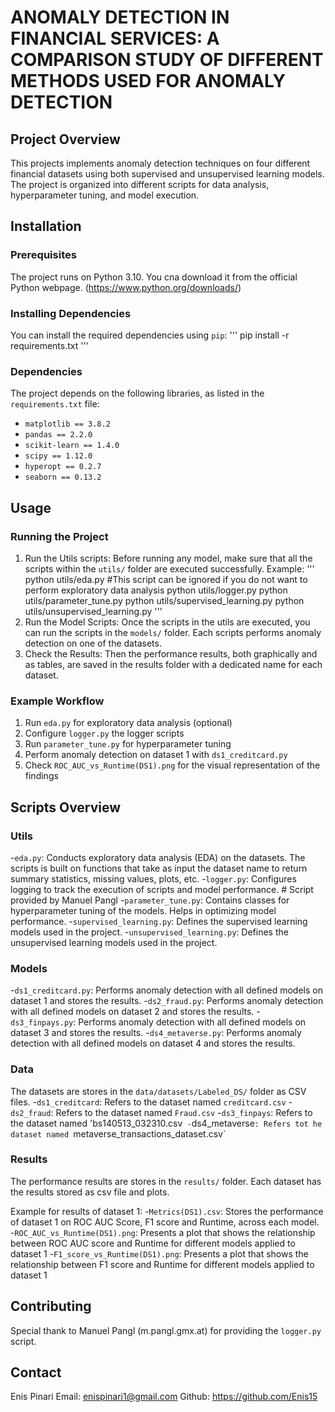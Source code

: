 # ANOMALY DETECTION IN FINANCIAL SERVICES: A COMPARISON STUDY OF DIFFERENT METHODS USED FOR ANOMALY DETECTION

## Project Overview
This projects implements anomaly detection techniques on four different financial datasets using both supervised
and unsupervised learning models. The project is organized into different scripts for data analysis, hyperparameter
tuning, and model execution.

## Installation

### Prerequisites
The project runs on Python 3.10. You cna download it from the official Python webpage. (https://www.python.org/downloads/)

### Installing Dependencies
You can install the required dependencies using `pip`:
''' pip install -r requirements.txt '''

### Dependencies
The project depends on the following libraries, as listed in the `requirements.txt` file:
- `matplotlib == 3.8.2`
- `pandas == 2.2.0`
- `scikit-learn == 1.4.0`
- `scipy == 1.12.0`
- `hyperopt == 0.2.7`
- `seaborn == 0.13.2`

## Usage

### Running the Project
1. Run the Utils scripts: Before running any model, make sure that all the scripts within the `utils/` folder are executed
successfully.
Example:
    '''
    python utils/eda.py #This script can be ignored if you do not want to perform exploratory data analysis
    python utils/logger.py
    python utils/parameter_tune.py
    python utils/supervised_learning.py
    python utils/unsupervised_learning.py
    '''
2. Run the Model Scripts: Once the scripts in the utils are executed, you can run the scripts in the `models/` folder.
Each scripts performs anomaly detection on one of the datasets.
3. Check the Results: Then the performance results, both graphically and as tables, are saved in the results folder with
a dedicated name for each dataset.

### Example Workflow
1. Run `eda.py` for exploratory data analysis (optional)
2. Configure `logger.py` the logger scripts
3. Run `parameter_tune.py` for hyperparameter tuning
4. Perform anomaly detection on dataset 1 with `ds1_creditcard.py`
5. Check `ROC_AUC_vs_Runtime(DS1).png` for the visual representation of the findings

## Scripts Overview

### Utils
-`eda.py`: Conducts exploratory data analysis (EDA) on the datasets. The scripts is built on functions that take as input
the dataset name to return summary statistics, missing values, plots, etc.
-`logger.py`: Configures logging to track the execution of scripts and model performance. # Script provided by Manuel Pangl
-`parameter_tune.py`: Contains classes for hyperparameter tuning of the models. Helps in optimizing model performance.
-`supervised_learning.py`: Defines the supervised learning models used in the project.
-`unsupervised_learning.py`: Defines the unsupervised learning models used in the project.

### Models
-`ds1_creditcard.py`: Performs anomaly detection with all defined models on dataset 1 and stores the results.
-`ds2_fraud.py`: Performs anomaly detection with all defined models on dataset 2 and stores the results.
-`ds3_finpays.py`: Performs anomaly detection with all defined models on dataset 3 and stores the results.
-`ds4_metaverse.py`: Performs anomaly detection with all defined models on dataset 4 and stores the results.

### Data
The datasets are stores in the `data/datasets/Labeled_DS/` folder as CSV files.
-`ds1_creditcard`: Refers to the dataset named `creditcard.csv`
-`ds2_fraud`: Refers to the dataset named `Fraud.csv`
-`ds3_finpays`: Refers to the dataset named 'bs140513_032310.csv`
-`ds4_metaverse`: Refers tot he dataset named `metaverse_transactions_dataset.csv`

### Results
The performance results are stores in the `results/` folder. Each dataset has the results stored as csv file and plots.

Example for results of dataset 1:
-`Metrics(DS1).csv`: Stores the performance of dataset 1 on ROC AUC Score, F1 score and Runtime, across each model.
-`ROC_AUC_vs_Runtime(DS1).png`: Presents a plot that shows the relationship between ROC AUC score and Runtime for different
models applied to dataset 1
-`F1_score_vs_Runtime(DS1).png`: Presents a plot that shows the relationship between F1 score and Runtime for different
models applied to dataset 1

## Contributing
Special thank to Manuel Pangl (m.pangl.gmx.at) for providing the `logger.py` script.

## Contact
Enis Pinari
Email: enispinari1@gmail.com
Github: https://github.com/Enis15